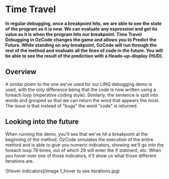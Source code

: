 # Time Travel

**In regular debugging, once a breakpoint hits, we are able to see the state of the program as it is now. We can evaluate any expression and get its value as it is when the program hits our breakpoint. Time Travel Debugging in OzCode changes the game and allows you to Predict the Future.
While standing on any breakpoint, OzCode will run through the rest of the method and evaluate all the lines of code in the future. You will be able to see the result of the prediction with a Heads-up-display (HUD).**

## Overview 

A similar poem to the one we've used for our LINQ debugging demo is used, with the only difference being that the code is now written using a foreach loop (imperative coding style). Similarly, the sentence is split into words and grouped so that we can return the word that appears the most. The issue is that instead of "bugs" the word "code" is returned. 

## Looking into the future

When running the demo, you'll see that we've hit a breakpoint at the beginning of the method. 
OzCode simulates the execution of the entire method and is able to give you numeric indicators, showing we'll go into the foreach loop 79 times, out of which 29 will enter the if statment, etc. When you hover over one of those indicators, it'll show us what those different iterations are.

![Hover indicators](Image 1_hover to see iterations.jpg)




